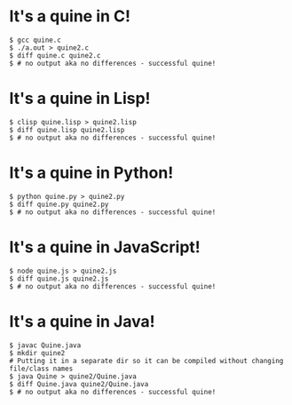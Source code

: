 # It's a quine in C!

```
$ gcc quine.c
$ ./a.out > quine2.c
$ diff quine.c quine2.c
$ # no output aka no differences - successful quine!
```

# It's a quine in Lisp!

```
$ clisp quine.lisp > quine2.lisp
$ diff quine.lisp quine2.lisp
$ # no output aka no differences - successful quine!
```

# It's a quine in Python!
```
$ python quine.py > quine2.py
$ diff quine.py quine2.py
$ # no output aka no differences - successful quine!
```

# It's a quine in JavaScript!
```
$ node quine.js > quine2.js
$ diff quine.js quine2.js
$ # no output aka no differences - successful quine!
```

# It's a quine in Java!
```
$ javac Quine.java
$ mkdir quine2
# Putting it in a separate dir so it can be compiled without changing file/class names
$ java Quine > quine2/Quine.java
$ diff Quine.java quine2/Quine.java
$ # no output aka no differences - successful quine!
```